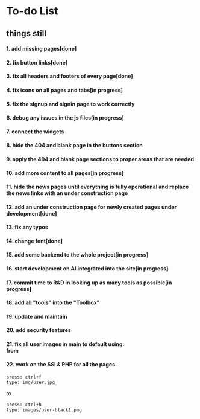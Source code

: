# To-do List
## things still 
#### 1. add missing pages[done]
#### 2. fix button links[done]
#### 3. fix all headers and footers of every page[done]
#### 4. fix icons on all pages and tabs[in progress]
#### 5. fix the signup and signin page to work correctly
#### 6. debug any issues in the js files[in progress]
#### 7. connect the widgets
#### 8. hide the 404 and blank page in the buttons section
#### 9. apply the 404 and blank page sections to proper areas that are needed
#### 10. add more content to all pages[in progress]
#### 11. hide the news pages until everything is fully operational and replace the news links with an under construction page
#### 12. add an under construction page for newly created pages under development[done]
#### 13. fix any typos
#### 14. change font[done]
#### 15. add some backend to the whole project[in progress]
#### 16. start development on AI integrated into the site[in progress]
#### 17. commit time to R&D in looking up as many tools as possible[in progress]
#### 18. add all "tools" into the "Toolbox" 
#### 19. update and maintain
#### 20. add security features
#### 21. fix all user images in main to default using:<br>from
#### 22. work on the SSI & PHP for all the pages.
~~~
press: ctrl+f
type: img/user.jpg
~~~ 
to 
~~~
press: ctrl+h
type: images/user-black1.png
~~~